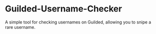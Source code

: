 # Guilded-Username-Checker
A simple tool for checking usernames on Guilded, allowing you to snipe a rare username.
